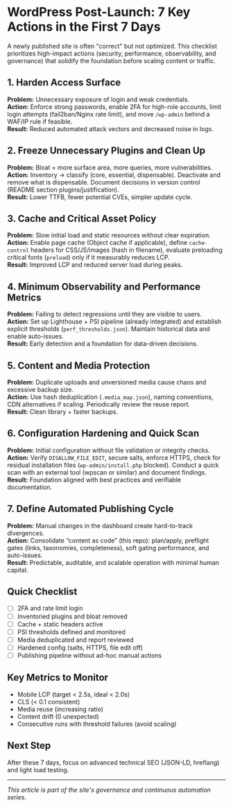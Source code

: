 # WordPress Post-Launch: 7 Key Actions in the First 7 Days

A newly published site is often "correct" but not optimized. This checklist prioritizes high-impact actions (security, performance, observability, and governance) that solidify the foundation before scaling content or traffic.

## 1. Harden Access Surface
**Problem:** Unnecessary exposure of login and weak credentials.  
**Action:** Enforce strong passwords, enable 2FA for high-role accounts, limit login attempts (fail2ban/Nginx rate limit), and move `/wp-admin` behind a WAF/IP rule if feasible.  
**Result:** Reduced automated attack vectors and decreased noise in logs.

## 2. Freeze Unnecessary Plugins and Clean Up
**Problem:** Bloat = more surface area, more queries, more vulnerabilities.  
**Action:** Inventory → classify (core, essential, dispensable). Deactivate and remove what is dispensable. Document decisions in version control (README section plugins/justification).  
**Result:** Lower TTFB, fewer potential CVEs, simpler update cycle.

## 3. Cache and Critical Asset Policy
**Problem:** Slow initial load and static resources without clear expiration.  
**Action:** Enable page cache (Object cache if applicable), define `cache-control` headers for CSS/JS/images (hash in filename), evaluate preloading critical fonts (`preload`) only if it measurably reduces LCP.  
**Result:** Improved LCP and reduced server load during peaks.

## 4. Minimum Observability and Performance Metrics
**Problem:** Failing to detect regressions until they are visible to users.  
**Action:** Set up Lighthouse + PSI pipeline (already integrated) and establish explicit thresholds (`perf_thresholds.json`). Maintain historical data and enable auto-issues.  
**Result:** Early detection and a foundation for data-driven decisions.

## 5. Content and Media Protection
**Problem:** Duplicate uploads and unversioned media cause chaos and excessive backup size.  
**Action:** Use hash deduplication (`.media_map.json`), naming conventions, CDN alternatives if scaling. Periodically review the reuse report.  
**Result:** Clean library + faster backups.

## 6. Configuration Hardening and Quick Scan
**Problem:** Initial configuration without file validation or integrity checks.  
**Action:** Verify `DISALLOW_FILE_EDIT`, secure salts, enforce HTTPS, check for residual installation files (`wp-admin/install.php` blocked). Conduct a quick scan with an external tool (wpscan or similar) and document findings.  
**Result:** Foundation aligned with best practices and verifiable documentation.

## 7. Define Automated Publishing Cycle
**Problem:** Manual changes in the dashboard create hard-to-track divergences.  
**Action:** Consolidate “content as code” (this repo): plan/apply, preflight gates (links, taxonomies, completeness), soft gating performance, and auto-issues.  
**Result:** Predictable, auditable, and scalable operation with minimal human capital.

## Quick Checklist
- [ ] 2FA and rate limit login
- [ ] Inventoried plugins and bloat removed
- [ ] Cache + static headers active
- [ ] PSI thresholds defined and monitored
- [ ] Media deduplicated and report reviewed
- [ ] Hardened config (salts, HTTPS, file edit off)
- [ ] Publishing pipeline without ad-hoc manual actions

## Key Metrics to Monitor
- Mobile LCP (target < 2.5s, ideal < 2.0s)
- CLS (< 0.1 consistent)
- Media reuse (increasing ratio)
- Content drift (0 unexpected)
- Consecutive runs with threshold failures (avoid scaling)

## Next Step
After these 7 days, focus on advanced technical SEO (JSON-LD, hreflang) and light load testing.

---
*This article is part of the site's governance and continuous automation series.*